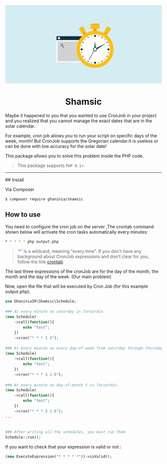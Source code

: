 <div align="center">
    <img src="./art/art.png" />
</div>
<h1 align="center">
    Shamsic
</h1>

<!-- <p align="center" dir="rtl">
شاید برای شما پیش اومده که میخواستید از کرون جاب در پروژه تون استفاده کنید و متوجه شدید که نمیتونید تاریخهای دقیق رو که در تقویم شمسی وجود داره مدیریت کنید. برای مثال کرون جاب به شما اجازه میده که اسکریپتتون در روزهای خاص هفته, ماه اجرا بشه! ولی چون کرون از تقویم میلادی پشیبانی میکنه ,مدیریتش برای ایرانی های که از تقویم شمسی استفاده میکنن بی استفاده یا با ضریب دقت کم 
</p> -->

<p>
    Maybe it happened to you that you wanted to use CronJob in your project and you realized that you cannot manage the
    exact dates that are in the solar calendar.
</p>
<p>
    For example, cron job allows you to run your script on specific days of the week, month! But CronJob supports the
    Gregorian calendar.It is useless or can be done with low accuracy for the solar date!
</p>
<p>
    This package allows you to solve this problem inside the PHP code.
</p>

> This package supports `PHP 8.1+`.

<hr />
## Install

Via Composer

``` bash
$ composer require ghaninia/shamsic
```

## How to use

You need to configure the cron job on the server ,The crontab command shown below will activate the cron tasks automatically every minutes:

``` bash 
* * * * * php output.php
```

> '*' is a wildcard, meaning "every time". If you don't have any background about CronJob expressions and don't clear for you, follow the link <a href="https://crontab.guru/">crontab</a>.

The last three expressions of the cronJob are for the day of the month, the month and the day of the week. (Our main problem)


Now, open the file that will be executed by Cron Job (for this example output.php).

```php 
use GhaniniaIR\Shamsic\Schedule;

### At every minute on saturday in farvardin.
(new Schedule)
    ->call(function(){
        echo "test";
    })
    ->cron("* * * 1 2");

### At every minute on every day-of-week from saturday through thursday in khordad.
(new Schedule)
    ->call(function(){
        echo "test";
    })
    ->cron("* * * 3 1-5");

### At every minute on day-of-month 5 in farvardin.
(new Schedule)
    ->call(function(){
        echo "test";
    })
    ->cron("* * * 3 1-5");
... 


### After writing all the schedules, you must run them
Schedule::run();

```

<p>
 If you want to check that your expression is valid or not :
</p>

```php 
(new ExecuteExpression("* * * * *"))->isValid();
```



